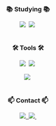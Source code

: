 
<!--내용 부분-->

<br>

<h3 align="center">📚 Studying 📚</h3>
<div align="center">
  <img src="https://img.shields.io/badge/UIkit-2396F3.svg?style=for-the-badge&logo=uikit&logoColor=white" />&nbsp
  <img src="https://img.shields.io/badge/Swift-F05138.svg?style=for-the-badge&logo=swift&logoColor=white" />&nbsp
</div>
<br>

<h3 align="center">🛠 Tools 🛠</h3>
<div align="center">
  <img src="https://img.shields.io/badge/github-181717.svg?style=for-the-badge&logo=github&logoColor=white" />&nbsp
  <img src="https://img.shields.io/badge/Notion-F3F3F3.svg?style=for-the-badge&logo=notion&logoColor=black" />&nbsp
</div>

<br>

<div align="center">
   <img src="https://img.shields.io/badge/xcode-147EFB.svg?style=for-the-badge&logo=xcode&logoColor=white" />&nbsp

</div>

<br>

<h3 align="center">📫 Contact 📫</h3>
<div align="center">
  <a href="https://velog.io/@junyeolkim00/posts">
    <img src="https://img.shields.io/badge/Velog-1EBC8F?style=for-the-badge&logo=velog&logoColor=white" / >&nbsp
  </a>
  <a href="junyeolkim00@gmail.com">
    <img
      src="https://img.shields.io/badge/junyeolkim00@gmail.com-D14836?style=for-the-badge&logo=gmail&logoColor=white"/>&nbsp
  </a>
</div>
